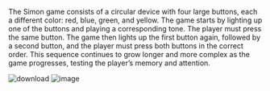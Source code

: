 The Simon game consists of a circular device with four large buttons, each a different color: red, blue, green, and yellow. The game starts by lighting up one of the buttons and playing a corresponding tone. The player must press the same button. The game then lights up the first button again, followed by a second button, and the player must press both buttons in the correct order. This sequence continues to grow longer and more complex as the game progresses, testing the player’s memory and attention.

![download](https://github.com/user-attachments/assets/5083bac0-eb0c-40b5-a9a0-68c6672d9fef)
![image](https://github.com/user-attachments/assets/a9fcd8f2-9a4d-47ef-b2a5-e194daa90dc2)
